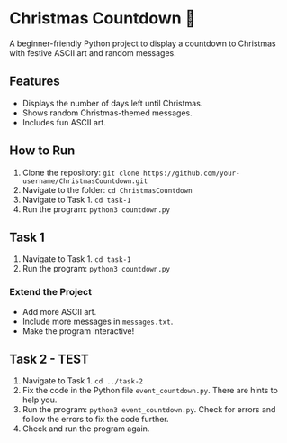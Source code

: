 # Christmas Countdown 🎄
A beginner-friendly Python project to display a countdown to Christmas with festive ASCII art and random messages.  

## Features
- Displays the number of days left until Christmas.
- Shows random Christmas-themed messages.
- Includes fun ASCII art.

## How to Run
1. Clone the repository: `git clone https://github.com/your-username/ChristmasCountdown.git`
2. Navigate to the folder: `cd ChristmasCountdown`
3. Navigate to Task 1. `cd task-1`
4. Run the program: `python3 countdown.py`

## Task 1
1. Navigate to Task 1. `cd task-1`
2. Run the program: `python3 countdown.py`

### Extend the Project
- Add more ASCII art.
- Include more messages in `messages.txt`.
- Make the program interactive!

## Task 2 - TEST
1. Navigate to Task 1. `cd ../task-2`
2. Fix the code in the Python file `event_countdown.py`. There are hints to help you.
3. Run the program: `python3 event_countdown.py`. Check for errors and follow the errors to fix the code further.
4. Check and run the program again.
